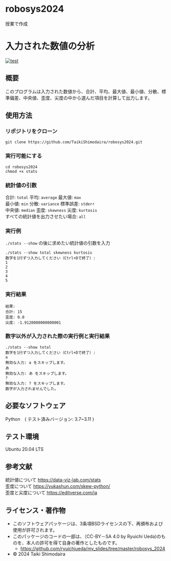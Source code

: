 # robosys2024
授業で作成
# 入力された数値の分析
[![test](https://github.com/TaikiShimodaira/robosys2024/actions/workflows/test.yml/badge.svg)](https://github.com/TaikiShimodaira/robosys2024/actions/workflows/test.yml)
## 概要
このプログラムは入力された数値から、合計、平均、最大値、最小値、分散、標準偏差、中央値、歪度、尖度の中から選んだ項目を計算して出力します。
## 使用方法
### リポジトリをクローン
```
git clone https://github.com/TaikiShimodaira/robosys2024.git
```
### 実行可能にする
```
cd robosys2024  
chmod +x stats
```  
### 統計値の引数  
合計:   `total`        平均: `average`        最大値: `max`  
最小値: `min`        分散: `variance`        標準誤差: `stderr`  
中央値: `median`        歪度: `skewness`        尖度: `kurtosis`  
すべての統計値を出力させたい場合: `all`  
### 実行例
`./stats --show` の後に求めたい統計値の引数を入力

```
./stats --show total skewness kurtosis  
数字を1行ずつ入力してください（Ctrl+Dで終了）:  
1  
2  
3  
4  
5  
```
### 実行結果
```
結果:  
合計: 15    
歪度: 0.0  
尖度: -1.9120000000000001
```
### 数字以外が入力された際の実行例と実行結果
```
./stats --show total  
数字を1行ずつ入力してください（Ctrl+Dで終了）:  
a  
無効な入力: a をスキップします。  
あ  
無効な入力: あ をスキップします。  
?  
無効な入力: ? をスキップします。  
数字が入力されませんでした。  
```
## 必要なソフトウェア
Python　( テスト済みバージョン: 3.7~3.11 )
## テスト環境  
Ubuntu 20.04 LTS
## 参考文献
統計値について   https://data-viz-lab.com/stats  
歪度について     https://yukashun.com/skew-python/  
歪度と尖度について  https://editverse.com/ja  
## ライセンス・著作物
- このソフトウェアパッケージは、3条項BSDライセンスの下、再頒布および使用が許可されます。
- このパッケージのコードの一部は、（CC-BY－SA 4.0 by Ryuichi Ueda)のものを、本人の許可を得て自身の著作としたものです。
  -  https://github.com/ryuichiueda/my_slides/tree/master/robosys_2024
- © 2024 Taiki Shimodaira


